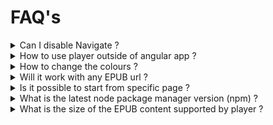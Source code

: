 # FAQ's

<details>

<summary>Can I disable Navigate ?</summary>

No

</details>

<details>

<summary>How to use player outside of angular app ?</summary>

We can use as web component and its link is \
[Web Component](https://github.com/project-sunbird/sunbird-epub-player/tree/main#use-as-web-components)

</details>

<details>

<summary>How to change the colours ?</summary>

We can use the sb styles and we can change colours

</details>

<details>

<summary>Will it work with any EPUB url ?</summary>

Yes

</details>

<details>

<summary>Is it possible to start from specific page ?</summary>

Yes

</details>

<details>

<summary>What is the latest node package manager version (npm) ?</summary>

Follow the below link for version \
[https://www.npmjs.com/package/@project-sunbird/sunbird-epub-player-v9](https://www.npmjs.com/package/@project-sunbird/sunbird-epub-player-v9)

</details>

<details>

<summary>What is the size of the EPUB content supported by player ?</summary>

The player supports any size of the epub content , but based on the size the loading time differs.&#x20;

</details>
